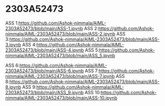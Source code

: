 # 2303A52473
ASS 1:https://github.com/Ashok-nimmala/AIML-2303A52473/blob/main/ASS-1.ipynb
ASS 2:https://github.com/Ashok-nimmala/AIML-2303A52473/blob/main/ASS-2.ipynb
ASS 3:https://github.com/Ashok-nimmala/AIML-2303A52473/blob/main/ASS-3.ipynb
ASS 4:https://github.com/Ashok-nimmala/AIML-2303A52473/blob/main/ASS-4.ipynb
ASS 5:https://github.com/Ashok-nimmala/AIML-2303A52473/blob/main/ASS_5.ipynb

ASS 6:https://github.com/Ashok-nimmala/AIML-2303A52473/blob/main/ASS-6.ipynb
ASS 7:https://github.com/Ashok-nimmala/AIML-2303A52473/blob/main/ASS-7.ipynb
ASS 8:https://github.com/Ashok-nimmala/AIML-2303A52473/blob/main/ASS-8.ipynb
ASS 9:https://github.com/Ashok-nimmala/AIML-2303A52473/blob/main/ASS_9.ipynb
ASS 10:https://github.com/Ashok-nimmala/AIML-2303A52473/blob/main/ASS-10.ipynb




